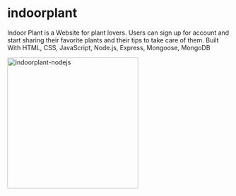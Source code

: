 # indoorplant
Indoor Plant is a Website for plant lovers.
Users can sign up for account and start sharing their favorite plants and their tips to take care of them.
Built With HTML, CSS, JavaScript, Node.js, Express, Mongoose, MongoDB

[](url)
<img width="296" alt="indoorplant-nodejs" src="https://user-images.githubusercontent.com/49423104/122669091-ac842c00-d189-11eb-920a-8bebe37546f2.png">

